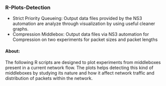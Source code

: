 ### R-Plots-Detection
- Strict Priority Queueing: Output data files provided by the NS3 automation are analyze through visualization by using useful cleaner graphs.
- Compression Middlebox: Output data files via NS3 automation for Compression on two experiments for packet sizes and packet lengths

#### About:
The following R scripts are designed to plot experiments from middleboxes present in a current network flow. The plots
helps detecting this kind of middleboxes by studying its nature and how it affect network traffic and distribution of packets
within the network.
